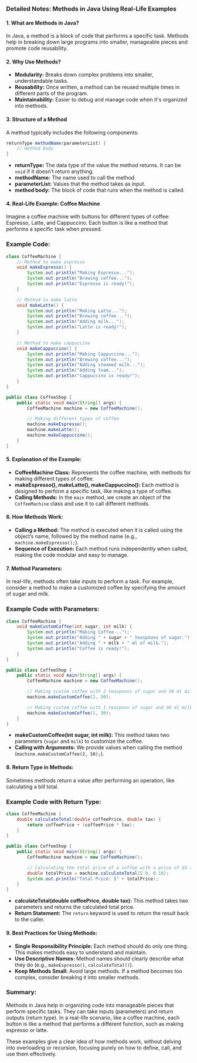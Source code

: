 ### Detailed Notes: Methods in Java Using Real-Life Examples

#### 1. **What are Methods in Java?**

In Java, a method is a block of code that performs a specific task. Methods help in breaking down large programs into smaller, manageable pieces and promote code reusability.

#### 2. **Why Use Methods?**
- **Modularity:** Breaks down complex problems into smaller, understandable tasks.
- **Reusability:** Once written, a method can be reused multiple times in different parts of the program.
- **Maintainability:** Easier to debug and manage code when it's organized into methods.

#### 3. **Structure of a Method**

A method typically includes the following components:
```java
returnType methodName(parameterList) {
    // method body
}
```

- **returnType:** The data type of the value the method returns. It can be `void` if it doesn’t return anything.
- **methodName:** The name used to call the method.
- **parameterList:** Values that the method takes as input.
- **method body:** The block of code that runs when the method is called.

#### 4. **Real-Life Example: Coffee Machine**

Imagine a coffee machine with buttons for different types of coffee: Espresso, Latte, and Cappuccino. Each button is like a method that performs a specific task when pressed.

### Example Code:
```java
class CoffeeMachine {
    // Method to make espresso
    void makeEspresso() {
        System.out.println("Making Espresso...");
        System.out.println("Brewing coffee...");
        System.out.println("Espresso is ready!");
    }

    // Method to make latte
    void makeLatte() {
        System.out.println("Making Latte...");
        System.out.println("Brewing coffee...");
        System.out.println("Adding milk...");
        System.out.println("Latte is ready!");
    }

    // Method to make cappuccino
    void makeCappuccino() {
        System.out.println("Making Cappuccino...");
        System.out.println("Brewing coffee...");
        System.out.println("Adding steamed milk...");
        System.out.println("Adding foam...");
        System.out.println("Cappuccino is ready!");
    }
}

public class CoffeeShop {
    public static void main(String[] args) {
        CoffeeMachine machine = new CoffeeMachine();

        // Making different types of coffee
        machine.makeEspresso();
        machine.makeLatte();
        machine.makeCappuccino();
    }
}
```

#### 5. **Explanation of the Example:**

- **CoffeeMachine Class:** Represents the coffee machine, with methods for making different types of coffee.
- **makeEspresso(), makeLatte(), makeCappuccino():** Each method is designed to perform a specific task, like making a type of coffee.
- **Calling Methods:** In the `main` method, we create an object of the `CoffeeMachine` class and use it to call different methods.

#### 6. **How Methods Work:**

- **Calling a Method:** The method is executed when it is called using the object’s name, followed by the method name (e.g., `machine.makeEspresso();`).
- **Sequence of Execution:** Each method runs independently when called, making the code modular and easy to manage.

#### 7. **Method Parameters:**

In real-life, methods often take inputs to perform a task. For example, consider a method to make a customized coffee by specifying the amount of sugar and milk.

### Example Code with Parameters:
```java
class CoffeeMachine {
    void makeCustomCoffee(int sugar, int milk) {
        System.out.println("Making Coffee...");
        System.out.println("Adding " + sugar + " teaspoons of sugar.");
        System.out.println("Adding " + milk + " ml of milk.");
        System.out.println("Coffee is ready!");
    }
}

public class CoffeeShop {
    public static void main(String[] args) {
        CoffeeMachine machine = new CoffeeMachine();

        // Making custom coffee with 2 teaspoons of sugar and 50 ml milk
        machine.makeCustomCoffee(2, 50);

        // Making custom coffee with 1 teaspoon of sugar and 30 ml milk
        machine.makeCustomCoffee(1, 30);
    }
}
```

- **makeCustomCoffee(int sugar, int milk):** This method takes two parameters (`sugar` and `milk`) to customize the coffee.
- **Calling with Arguments:** We provide values when calling the method (`machine.makeCustomCoffee(2, 50);`).

#### 8. **Return Type in Methods:**

Sometimes methods return a value after performing an operation, like calculating a bill total.

### Example Code with Return Type:
```java
class CoffeeMachine {
    double calculateTotal(double coffeePrice, double tax) {
        return coffeePrice + (coffeePrice * tax);
    }
}

public class CoffeeShop {
    public static void main(String[] args) {
        CoffeeMachine machine = new CoffeeMachine();

        // Calculating the total price of a coffee with a price of $5 and 10% tax
        double totalPrice = machine.calculateTotal(5.0, 0.10);
        System.out.println("Total Price: $" + totalPrice);
    }
}
```

- **calculateTotal(double coffeePrice, double tax):** This method takes two parameters and returns the calculated total price.
- **Return Statement:** The `return` keyword is used to return the result back to the caller.

#### 9. **Best Practices for Using Methods:**

- **Single Responsibility Principle:** Each method should do only one thing. This makes methods easy to understand and maintain.
- **Use Descriptive Names:** Method names should clearly describe what they do (e.g., `makeEspresso()`, `calculateTotal()`).
- **Keep Methods Small:** Avoid large methods. If a method becomes too complex, consider breaking it into smaller methods.

### Summary:
Methods in Java help in organizing code into manageable pieces that perform specific tasks. They can take inputs (parameters) and return outputs (return type). In a real-life scenario, like a coffee machine, each button is like a method that performs a different function, such as making espresso or latte.

These examples give a clear idea of how methods work, without delving into overloading or recursion, focusing purely on how to define, call, and use them effectively.